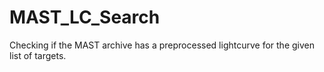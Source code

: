 # MAST_LC_Search

Checking if the MAST archive has a preprocessed lightcurve for the given list of targets.
